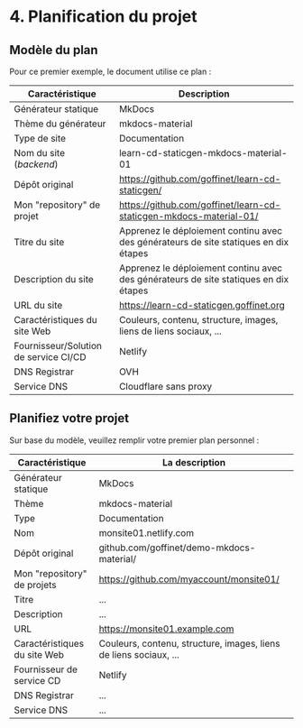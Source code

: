 # 4. Planification du projet

## Modèle du plan

Pour ce premier exemple, le document utilise ce plan :

Caractéristique | Description
--- | ---
Générateur statique | MkDocs
Thème du générateur | mkdocs-material
Type de site | Documentation
Nom du site (_backend_) | learn-cd-staticgen-mkdocs-material-01
Dépôt original | https://github.com/goffinet/learn-cd-staticgen/
Mon "repository" de projet | https://github.com/goffinet/learn-cd-staticgen-mkdocs-material-01/
Titre du site | Apprenez le déploiement continu avec des générateurs de site statiques en dix étapes
Description du site | Apprenez le déploiement continu avec des générateurs de site statiques en dix étapes
URL du site | https://learn-cd-staticgen.goffinet.org
Caractéristiques du site Web | Couleurs, contenu, structure, images, liens de liens sociaux, ...
Fournisseur/Solution de service CI/CD | Netlify
DNS Registrar | OVH
Service DNS | Cloudflare sans proxy

## Planifiez votre projet

Sur base du modèle, veuillez remplir votre premier plan personnel :

Caractéristique | La description
--- | ---
Générateur statique | MkDocs
Thème | mkdocs-material
Type | Documentation
Nom | monsite01.netlify.com
Dépôt original | github.com/goffinet/demo-mkdocs-material/
Mon "repository" de projets | https://github.com/myaccount/monsite01/
Titre | ...
Description | ...
URL | https://monsite01.example.com
Caractéristiques du site Web | Couleurs, contenu, structure, images, liens de liens sociaux, ...
Fournisseur de service CD | Netlify
DNS Registrar | ...
Service DNS | ...
